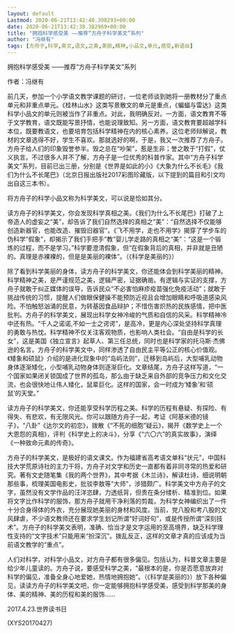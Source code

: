 ```yaml
---
layout: default
Lastmod: 2020-06-21T13:42:40.398293+00:00
date: 2020-06-21T13:42:38.382969+00:00
title: "拥抱科学感受美 ——推荐“方舟子科学美文”系列"
author: "冯继有"
tags: [方舟子,科学,美文,语文,之美,美丽,精神,小品文,单元,感受,新语丝]
---
```


拥抱科学感受美 ——推荐“方舟子科学美文”系列

作者：冯继有

前几天，参加一个小学语文教学课题的研讨，一位老师谈到她将一册教材分了重点单元和非重点单元。《桂林山水》这类写景散文的单元是重点，《蝙蝠与雷达》这类科学小品文的单元则被当作了非重点。对此，我明确反对。一方面，语文教育不等于文学教育，语文既能写景抒情，也能说理致知。另一方面，语文教育要超越学科本位，既要教语文，也要培育包括科学精神在内的核心素养。这位老师辩解说，教材的文章选得不好，学生不喜欢。那就选好的啊，于是，我又一次推荐了方舟子。方舟子给人们的印象毁誉参半。毁之总在“吵架”，惹是生非；誉之敢于“打假”，仗义执言。不过很多人并不了解，方舟子是一位优秀的科普作家。其中“方舟子科学美文”系列，目前已出三册，分别是《世界是如此的小》《大象为什么不长毛》《我们为什么不长尾巴》（北京日报出版社2017彩图珍藏版，以下提到的篇目和引文均出自这三本书）。

将方舟子的科学小品文称为科学美文，可以说是恰如其分。

读方舟子的科学美文，你会发现科学真相之美。《我们为什么不长尾巴》打破了上帝造人的虚妄之“美”，却告诉了我们自然选择的真相之“美”：“自然选择不仅能够创造新器官，也能改造、摧毁旧器官”。《飞不用学，走也不用学》揭穿了学步车的伪科学“假象”，却揭示了我们手把手“教”婴儿学走路的真相之“美”：“这是一个锻炼的过程，而不是学习。”科学要澄清假象，但“在假象背后的真相，并非就是丑陋的。真理是赤裸裸的，但是是美丽的裸体”。（《科学是美丽的》）

除了看到科学美丽的身体，读方舟子的科学美文，你还能体会到科学美丽的精神。科学精神之美，是严谨规范之美，逻辑严密，证据确凿。有逻辑与实证的支撑，方舟子就敢于纠正媒体的误导，告诉民众“不必害怕麻疹疫苗强化免疫活动”；就敢于挑战传统的习惯，提醒人们做眼保健操不能预防近视且会增加眼睛和呼吸道感染风险。不怕触怒汹涌的民意，为转基因食品辩护；不惜伤害炽热的民族感情，把中医批判。方舟子的科学美文，展现出科学女神冷峻的气质和自信的风采。科学精神冷中还有热。“千人之诺诺,不如一士之谔谔”，是高冷，更是内心深处坚持科学真理的勇敢与热忱。科学精神不仅关注客观物质，也影响人类社会。“自由是科学的长女”，这是美国《独立宣言》起草人、第三任总统，同时也是科学家的托马斯·杰佛逊的名言。方舟子的科学美文中，同样渗透了自由民主平等公正的核心价值观。《矮象和硕鼠》介绍的是进化现象中的“岛屿法则”，迁移到岛屿后，大型哺乳动物身体逐渐矮化，小型哺乳动物身体则逐渐巨化。文章结尾，方舟子这样写道，“一个国家如果闭关锁国成了世界的孤岛，那么由于缺乏来自外部的竞争压力和文化交流，也会很快地让伟人矮化，鼠辈巨化。这样的国家，会一时成为‘矮象’和‘硕鼠’的天堂。”

读方舟子的科学美文，你还能享受科学历程之美。科学的历程有悬疑、有探险、有得失、有悲欢，有无限风光。你可以跟随方舟子一起，考证《阿基米德的镜子》，“八卦”《达尔文的初恋》，拨散《“不死的细胞”疑云》，揭开《数学史上一个大恩怨的真相》，评判《科学史上的决斗》，分享《“六〇六”的真实故事》，演绎《一种致命元素的传奇》。

方舟子的科学美文，是极好的语文课文。作为福建省高考语文单科“状元”，中国科技大学荒原诗社的主力干将，方舟子对文学和历史一直都有着非同寻常的热爱和研究。著有文史随笔集《我的两个世界》，其中考据《木兰诗》，解读杜诗，细说明朝那些事，梳理美国电影史，批驳李敖等“大师”，涉猎颇广。科学美文中方舟子的文字，虽然没有文学作品的汪洋恣肆，力透纸背，但贵在条分缕析、精准到位。如果将文字比作科学的服饰，那方舟子就用干净利落的剪裁，为科学女神编织出了一件十分合身得体的外衣，充分展现她美丽的身材和风度。当前，党八股和考八股的文风肆虐，不少语文教师还在要求学生划记所谓“好词好句”，或是传授所谓“深刻技术”。方舟子的科学美文表明，准确、恰当才是文字运用的至高境界，缺乏科学理性支持的“文字技术”只能用来“扮深沉”。拨乱反正，这样的文章才真的应该成为当前语文教学的“重点”。

人们对科学，对科学小品文，对方舟子都有很多偏见。包括认为，科普文章主要是给少年儿童读的。方舟子说，要感受科学之美，“最根本的是，你是否愿意放弃对科学的偏见，准备全身心地爱她，热情地拥抱她”。（《科学是美丽的》）放下各种偏见，读读方舟子的科学美文吧，你一定能够拥抱科学感受美，感受到科学那美的身体、美的精神、美的历程和美的服饰……

2017.4.23.世界读书日

(XYS20170427)

